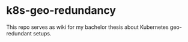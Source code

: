 # k8s-geo-redundancy
This repo serves as wiki for my bachelor thesis about Kubernetes geo-redundant setups.
